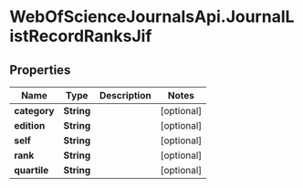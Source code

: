 # WebOfScienceJournalsApi.JournalListRecordRanksJif

## Properties

Name | Type | Description | Notes
------------ | ------------- | ------------- | -------------
**category** | **String** |  | [optional] 
**edition** | **String** |  | [optional] 
**self** | **String** |  | [optional] 
**rank** | **String** |  | [optional] 
**quartile** | **String** |  | [optional] 


